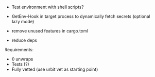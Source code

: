 - Test environment with shell scripts?
- GetEnv-Hook in target process to dynamically fetch secrets (optional lazy mode)

- remove unused features in cargo.toml
- reduce deps

Requirements:
- 0 unwraps
- Tests (?)
- Fully vetted (use urbit vet as starting point)
